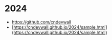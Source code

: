 # 2024
- https://github.com/cndevwall
- [https://cndevwall.github.io/2024/sample.html](https://cndevwall.github.io/2024/sample.html)
